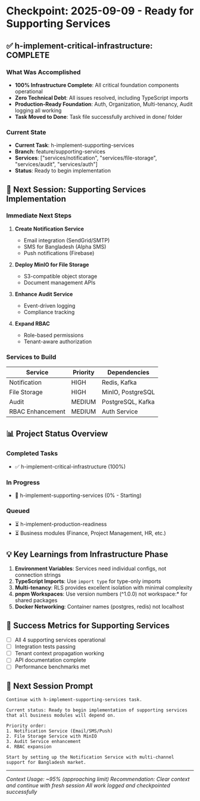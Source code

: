 # Checkpoint: 2025-09-09 - Ready for Supporting Services

## ✅ h-implement-critical-infrastructure: COMPLETE

### What Was Accomplished
- **100% Infrastructure Complete**: All critical foundation components operational
- **Zero Technical Debt**: All issues resolved, including TypeScript imports
- **Production-Ready Foundation**: Auth, Organization, Multi-tenancy, Audit logging all working
- **Task Moved to Done**: Task file successfully archived in done/ folder

### Current State
- **Current Task**: h-implement-supporting-services
- **Branch**: feature/supporting-services
- **Services**: ["services/notification", "services/file-storage", "services/audit", "services/auth"]
- **Status**: Ready to begin implementation

## 🚀 Next Session: Supporting Services Implementation

### Immediate Next Steps
1. **Create Notification Service**
   - Email integration (SendGrid/SMTP)
   - SMS for Bangladesh (Alpha SMS)
   - Push notifications (Firebase)

2. **Deploy MinIO for File Storage**
   - S3-compatible object storage
   - Document management APIs

3. **Enhance Audit Service**
   - Event-driven logging
   - Compliance tracking

4. **Expand RBAC**
   - Role-based permissions
   - Tenant-aware authorization

### Services to Build
| Service | Priority | Dependencies |
|---------|----------|--------------|
| Notification | HIGH | Redis, Kafka |
| File Storage | HIGH | MinIO, PostgreSQL |
| Audit | MEDIUM | PostgreSQL, Kafka |
| RBAC Enhancement | MEDIUM | Auth Service |

## 📊 Project Status Overview

### Completed Tasks
- ✅ h-implement-critical-infrastructure (100%)

### In Progress
- 🔄 h-implement-supporting-services (0% - Starting)

### Queued
- ⏳ h-implement-production-readiness
- ⏳ Business modules (Finance, Project Management, HR, etc.)

## 💡 Key Learnings from Infrastructure Phase

1. **Environment Variables**: Services need individual configs, not connection strings
2. **TypeScript Imports**: Use `import type` for type-only imports
3. **Multi-tenancy**: RLS provides excellent isolation with minimal complexity
4. **pnpm Workspaces**: Use version numbers (^1.0.0) not workspace:* for shared packages
5. **Docker Networking**: Container names (postgres, redis) not localhost

## 🎯 Success Metrics for Supporting Services

- [ ] All 4 supporting services operational
- [ ] Integration tests passing
- [ ] Tenant context propagation working
- [ ] API documentation complete
- [ ] Performance benchmarks met

## 📝 Next Session Prompt

```
Continue with h-implement-supporting-services task. 

Current status: Ready to begin implementation of supporting services that all business modules will depend on.

Priority order:
1. Notification Service (Email/SMS/Push)
2. File Storage Service with MinIO
3. Audit Service enhancement
4. RBAC expansion

Start by setting up the Notification Service with multi-channel support for Bangladesh market.
```

---

*Context Usage: ~95% (approaching limit)*
*Recommendation: Clear context and continue with fresh session*
*All work logged and checkpointed successfully*